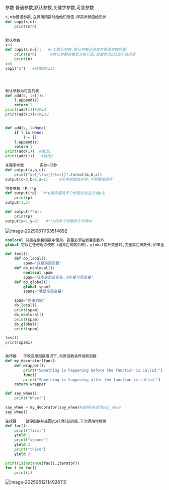参数   普通参数,默认参数,关键字参数,可变参数

```python
s,n为普通参数,在调用函数时给他们赋值,即实参赋值给形参
def copy(s,n):
    print(s*n)
    
```

```python
默认参数
i=4
def copy(s,n=i):   #n为默认参数,默认参数必须放在普通参数后面
    print(s*n)		#默认参数在被定义执行后,后面修改i的值不会改变
    print(n)
i=3
copy("z")   #结果是zzzz




默认参数为可变列表
def add(s, l=[]):
    l.append(s)
    return l
print(add(1))#输出1
print(add(2))#输出12


def add(s, l=None):
    if l is None:
        l = []
    l.append(s)
    return l
print(add(1))  #输出1
print(add(2))	#输出2

```

```python
关键字参数		实参=形参
def output(a,b,c):
    print("a={}\tb={}\tc={}".format(a,b,c))
output(c=3,b=2,a=1)		#实参赋值给形参,不需要按顺序

```

```python
可变参数 *P,**p
def output(*p):  #*p用来接受多个参数并放在元组p中
    print(p)
output(1,2)

def output(**p):
    print(p)
output(x=1,y=2)   #**p将多个参数存于字典中

```

![image-20250611163514692](C:\Users\zzy13\AppData\Roaming\Typora\typora-user-images\image-20250611163514692.png)

```python
nonlocal 只能在嵌套函数中使用，变量必须在嵌套函数外
global 可以在任何地方使用（通常在函数内部），global提升变量时,变量需在函数外;如果全局变量()不存在，它会创建；如果存在，它会修改。

def test():
    def do_local():
        spam="我是局部变量"
    def do_nonlocal():
        nonlocal spam
        spam="我不是局部变量,也不是全局变量"
    def do_global():
        global spam1
        spam1="我是全局变量"

    spam="原来的值"
    do_local()
    print(spam)
    do_nonlocal()
    print(spam)
    do_global()
    print(spam)

test()
print(spam1)



```

```python
装饰器   不改变原函数情况下,将原函数装饰成新函数
def my_decorator(func):
    def wrapper():
        print("Something is happening before the function is called.")
        func()
        print("Something is happening after the function is called.")
    return wrapper

def say_whee():
    print("Whee!")

say_whee = my_decorator(say_whee)#或用@来装饰say_whee
say_whee()
```

```python
生成器    暂停函数并返回yield标记的值,下次调用时继续
def fuc():
    print("first")
    yield 1
    print("second")
    yield 2
    print("third")
    yield 3

print(isinstance(fuc(),Iterator))
for i in fuc():
    print(i)
```

![image-20250612114926110](C:\Users\zzy13\AppData\Roaming\Typora\typora-user-images\image-20250612114926110.png)
